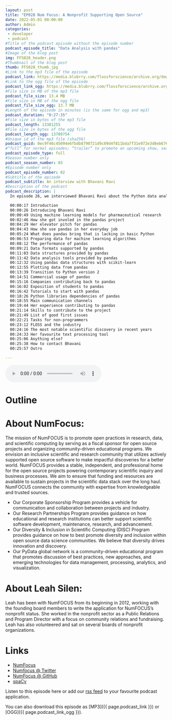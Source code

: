 ```yaml
---
layout: post
title: "EP028 Num Focus: A Nonprofit Supporting Open Source"
date: 2022-05-01 00:00:00
author: Admin
categories: 
 - developer
 - podcast
#Title of the podcast episode without the episode number
podcast_episode_title: "Data Analysis with pandas"
#Image of the blog post
img: FFS028_header.png
#Thumbnail of the blog post
thumb: FFS028_thumb.jpg
#Link to the mp3 file of the episode
podcast_link: https://media.blubrry.com/flossforscience/archive.org/download/ffsep026pandas/FFS_EP026_pandas.mp3
#Link to the ogg file of the episode
podcast_link_ogg: https://media.blubrry.com/flossforscience/archive.org/download/ffsep026pandas/FFS_EP026_pandas.ogg
#File size in MB of the mp3 file
podcast_file_size: 13.4 MB
#File size in MB of the ogg file
podcast_file_size_ogg: 13.7 MB
#Length of the episode in minutes (is the same for ogg and mp3)
podcast_duration: "0:27:35"
#File size in bytes of the mp3 file
podcast_length: 13381255
#File size in bytes of the ogg file
podcast_length_ogg: 13709754
#Unique id of the mp3 file (sha256)
podcast_guid: 0ec9f46c45094e6fbdb8790721d9c09d4f811bda7f31e972e3d8eb6761168435
#“full” for normal episodes; “trailer” to promote an upcoming show, season, or episode; or “bonus” for extra content related to a show, season, or episode.
podcast_episode_type: full
#Season number only
podcast_season_number: 03
#Episode number only
podcast_episode_number: 02
#Subtitle of the episode 
podcast_subtitle: An interview with Bhavani Ravi
#Description of the podcast
podcast_description: |
  In episode 26, we interviewed Bhavani Ravi about the Python data analysis library pandas. After a brief introduction about her use of machine leaning models for pharmaceutical research, we talked extensively about pandas. She told us how much pandas is important for her everyday tasks and the strict quality standards of the project. We talked about the features provided by pandas and its compatibility with other Python libraries. We then discussed the importance of FLOSS in her industry and how they are contributing back to important projects. She share with us her experience as a first time contributor to pandas and how to find good first time issues for newcomers. We finished the interview with out usual quick questions.  

  00:00:17 Introduction
  00:00:26 Introducing Bhavani Ravi
  00:00:49 Using machine learning models for pharmaceutical research
  00:02:46 How she got involed in the pandas project
  00:04:29 Her elevator pitch for pandas
  00:04:43 How she use pandas in her everyday job
  00:05:24 What does pandas bring that is lacking in basic Python
  00:06:53 Preparing data for machine learning algorithms
  00:08:12 The performance of pandas
  00:09:21 Data formats supported by pandas
  00:11:03 Data structures provided by pandas
  00:11:42 Data analysis tools provided by pandas
  00:12:32 Using pandas data structures with scikit-learn
  00:12:55 Plotting data from pandas
  00:13:39 Transition to Python version 2
  00:14:51 Commercial usage of pandas
  00:15:16 Companies contributing back to pandas
  00:16:02 Exposition of students to pandas
  00:16:42 Tutorials to start with pandas
  00:18:26 Python libraries dependencies of pandas
  00:18:55 Main communication channels
  00:19:44 Her experience contributing to pandas
  00:21:14 Skills to contribute to the project
  00:21:49 List of good first issues
  00:22:21 Tasks for non-programmers
  00:23:12 FLOSS and the industry
  00:24:16 The most notable scientific discovery in recent years
  00:24:33 Her favourite text processing tool
  00:25:06 Anything else?
  00:25:38 How to contact Bhavani
  00:25:57 Outro

---
```


<audio controls>
  <source src="{{ page.podcast_link_ogg }}" type="audio/ogg">
  <source src="{{ page.podcast_link }}" type="audio/mpeg">
Your browser does not support the audio element.
</audio>

# Outline

# About NumFocus:

 The mission of NumFOCUS is to promote open practices in research, data, and scientific computing by serving as a fiscal sponsor for open source projects and organizing community-driven educational programs. We envision an inclusive scientific and research community that utilizes actively supported open source software to make impactful discoveries for a better world. 
  NumFOCUS provides a stable, independent, and professional home for the open source projects powering contemporary scientific inquiry and business processes. We aim to ensure that funding and resources are available to sustain projects in the scientific data stack over the long haul.
  NumFOCUS connects the community with expertise from knowledgeable and trusted sources.
- Our Corporate Sponsorship Program provides a vehicle for communication and collaboration between projects and industry.
- Our Research Partnerships Program provides guidance on how educational and research institutions can better support scientific software development, maintenance, research, and advancement.
- Our Diversity & Inclusion in Scientific Computing (DISC) Program provides guidance on how to best promote diversity and inclusion within open source data science communities. We believe that diversity drives innovation and discovery.
- Our PyData global network is a community-driven educational program that promotes discussion of best practices, new approaches, and emerging technologies for data management, processing, analytics, and visualization.

# About Leah Silen:

Leah has been with NumFOCUS from its beginning in 2012, working with the founding board members to write the application for NumFOCUS’s nonprofit status. She worked in the nonprofit sector as a Public Relations and Program Director with a focus on community relations and fundraising. Leah has also volunteered and sat on several boards of nonprofit organizations.

# Links

- [NumFocus](https://numfocus.org/)
- [Numfocus @ Twitter](https://twitter.com/numfocus/)
- [NumFocus @ GitHub](https://github.com/numfocus)
- [spaCy](https://spacy.io/)


Listen to this episode here or add our [rss feed](https://flossforscience.com/feed.xml) to your favourite podcast application. 

You can also download this episode as [MP3]({{ page.podcast_link }}) or [OGG]({{ page.podcast_link_ogg }}). 
